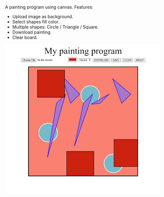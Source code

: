 A painting program using canvas.
Features:
* Upload image as background.
* Select shapes fill color.
* Multiple shapes: Circle / Triangle / Square.
* Download painting.
* Clear board.

![Showcase](https://github.com/ShiranAbir/Mister-canvas/blob/main/Showcase.jpg?raw=true)